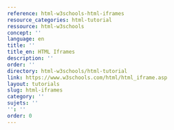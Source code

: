 ```yaml
---
reference: html-w3schools-html-iframes
resource_categories: html-tutorial
ressource: html-w3schools
concept: ''
language: en
title: ''
title_en: HTML Iframes
description: ''
order: ''
directory: html-w3schools/html-tutorial
link: https://www.w3schools.com/html/html_iframe.asp
layout: tutorials
slug: html-iframes
category: ''
sujets: ''
'': ''
order: 0
---
```

